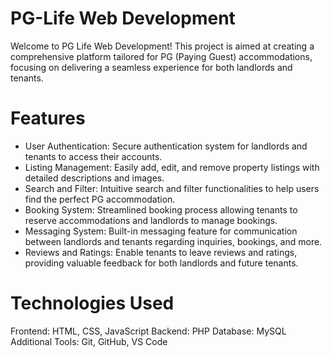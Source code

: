 # PG-Life Web Development
Welcome to PG Life Web Development! This project is aimed at creating a comprehensive platform tailored for PG (Paying Guest) accommodations, focusing on delivering a seamless experience for both landlords and tenants.
# Features
- User Authentication: Secure authentication system for landlords and tenants to access their accounts.
- Listing Management: Easily add, edit, and remove property listings with detailed descriptions and images.
- Search and Filter: Intuitive search and filter functionalities to help users find the perfect PG accommodation.
- Booking System: Streamlined booking process allowing tenants to reserve accommodations and landlords to manage bookings.
- Messaging System: Built-in messaging feature for communication between landlords and tenants regarding inquiries, bookings, and more.
- Reviews and Ratings: Enable tenants to leave reviews and ratings, providing valuable feedback for both landlords and future tenants.
# Technologies Used
Frontend: HTML, CSS, JavaScript
Backend: PHP
Database: MySQL
Additional Tools: Git, GitHub, VS Code


